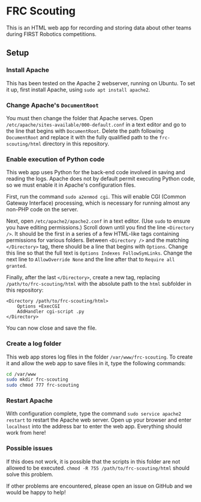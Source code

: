 # FRC Scouting
This is an HTML web app for recording and storing data about other teams during FIRST Robotics competitions.

## Setup
### Install Apache
This has been tested on the Apache 2 webserver, running on Ubuntu. To set it up, first install Apache, using `sudo apt install apache2`.

### Change Apache's `DocumentRoot`
You must then change the folder that Apache serves. Open `/etc/apache/sites-available/000-default.conf` in a text editor and go to the line that begins with `DocumentRoot`. Delete the path following `DocumentRoot` and replace it with the fully qualified path to the `frc-scouting/html` directory in this repository.

### Enable execution of Python code
This web app uses Python for the back-end code involved in saving and reading the logs. Apache does not by default permit executing Python code, so we must enable it in Apache's configuration files.

First, run the command `sudo a2enmod cgi`. This will enable CGI (Common Gateway Interface) processing, which is necessary for running almost any non-PHP code on the server.

Next, open `/etc/apache2/apache2.conf` in a text editor. (Use `sudo` to ensure you have editing permissions.) Scroll down until you find the line `<Directory />`. It should be the first in a series of a few HTML-like tags containing permissions for various folders. Between `<Directory />` and the matching `</Directory>` tag, there should be a line that begins with `Options`. Change this line so that the full text is `Options Indexes FollowSymLinks`. Change the next line to `AllowOverride None` and the line after that to `Require all granted`.

Finally, after the last `</Directory>`, create a new tag, replacing `/path/to/frc-scouting/html` with the absolute path to the `html` subfolder in this repository:

```
<Directory /path/to/frc-scouting/html>
    Options +ExecCGI
    AddHandler cgi-script .py
</Directory>
```

You can now close and save the file.

### Create a log folder
This web app stores log files in the folder `/var/www/frc-scouting`. To create it and allow the web app to save files in it, type the following commands:

```sh
cd /var/www
sudo mkdir frc-scouting
sudo chmod 777 frc-scouting
```

### Restart Apache
With configuration complete, type the command `sudo service apache2 restart` to restart the Apache web server. Open up your browser and enter `localhost` into the address bar to enter the web app. Everything should work from here!

### Possible issues
If this does not work, it is possible that the scripts in this folder are not allowed to be executed. `chmod -R 755 /path/to/frc-scouting/html` should solve this problem.

If other problems are encountered, please open an issue on GitHub and we would be happy to help!